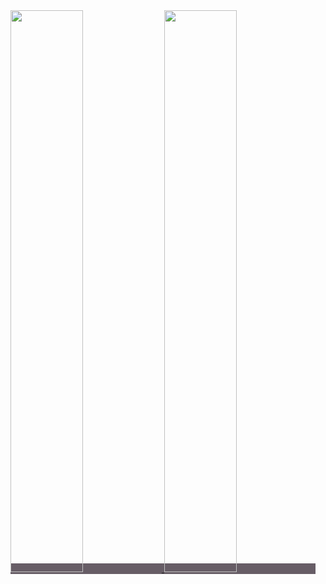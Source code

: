 


<span style = "background-color: #675d66;">
  <a href="https://github.com/Tiagonp">
  <img width="48%" src="https://github-readme-stats.vercel.app/api?username=Tiagonp&show_icons=true&theme=dracula&include_all_commits=true&count_private=true"/>
  <img width="48%" src="https://github-readme-stats.vercel.app/api/top-langs/?username=Tiagonp&layout=compact&langs_count=7&theme=dracula"/>
</span>
